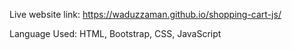 Live website link: https://waduzzaman.github.io/shopping-cart-js/

Language Used: HTML, Bootstrap, CSS, JavaScript